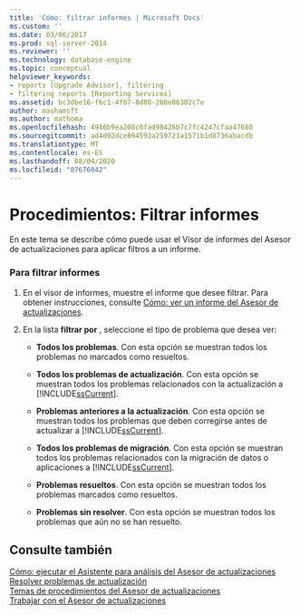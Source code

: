 ```yaml
---
title: 'Cómo: filtrar informes | Microsoft Docs'
ms.custom: ''
ms.date: 03/06/2017
ms.prod: sql-server-2014
ms.reviewer: ''
ms.technology: database-engine
ms.topic: conceptual
helpviewer_keywords:
- reports [Upgrade Advisor], filtering
- filtering reports [Reporting Services]
ms.assetid: bc3dbe16-f6c1-4f07-8d88-2b8e86302c7e
author: mashamsft
ms.author: mathoma
ms.openlocfilehash: 4946b9ea208c0fad98426b7c7fc4247cfaa47680
ms.sourcegitcommit: ad4d92dce894592a259721a1571b1d8736abacdb
ms.translationtype: MT
ms.contentlocale: es-ES
ms.lasthandoff: 08/04/2020
ms.locfileid: "87676842"
---
```

# <a name="how-to-filter-reports"></a>Procedimientos: Filtrar informes
  En este tema se describe cómo puede usar el Visor de informes del Asesor de actualizaciones para aplicar filtros a un informe.  
  
### <a name="to-filter-reports"></a>Para filtrar informes  
  
1.  En el visor de informes, muestre el informe que desee filtrar. Para obtener instrucciones, consulte [Cómo: ver un informe del Asesor de actualizaciones](../../../2014/sql-server/install/how-to-view-an-upgrade-advisor-report.md).  
  
2.  En la lista **filtrar por** , seleccione el tipo de problema que desea ver:  
  
    -   **Todos los problemas**. Con esta opción se muestran todos los problemas no marcados como resueltos.  
  
    -   **Todos los problemas de actualización**. Con esta opción se muestran todos los problemas relacionados con la actualización a [!INCLUDE[ssCurrent](../../includes/sscurrent-md.md)].  
  
    -   **Problemas anteriores a la actualización**. Con esta opción se muestran todos los problemas que deben corregirse antes de actualizar a [!INCLUDE[ssCurrent](../../includes/sscurrent-md.md)].  
  
    -   **Todos los problemas de migración**. Con esta opción se muestran todos los problemas relacionados con la migración de datos o aplicaciones a [!INCLUDE[ssCurrent](../../includes/sscurrent-md.md)].  
  
    -   **Problemas resueltos**. Con esta opción se muestran todos los problemas marcados como resueltos.  
  
    -   **Problemas sin resolver**. Con esta opción se muestran todos los problemas que aún no se han resuelto.  
  
## <a name="see-also"></a>Consulte también  
 [Cómo: ejecutar el Asistente para análisis del Asesor de actualizaciones](../../../2014/sql-server/install/how-to-run-the-upgrade-advisor-analysis-wizard.md)   
 [Resolver problemas de actualización](../../../2014/sql-server/install/resolving-upgrade-issues.md)   
 [Temas de procedimientos del Asesor de actualizaciones](../../../2014/sql-server/install/upgrade-advisor-how-to-topics.md)   
 [Trabajar con el Asesor de actualizaciones](../../../2014/sql-server/install/working-with-upgrade-advisor.md)  
  
  
